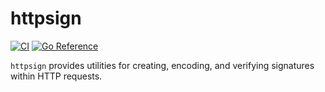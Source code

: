 # httpsign

[![CI](https://github.com/denpeshkov/httpsign/actions/workflows/ci.yml/badge.svg)](https://github.com/denpeshkov/httpsign/actions/workflows/ci.yml)
[![Go Reference](https://pkg.go.dev/badge/github.com/denpeshkov/httpsign.svg)](https://pkg.go.dev/github.com/denpeshkov/httpsign)

`httpsign` provides utilities for creating, encoding, and verifying signatures within HTTP requests.
